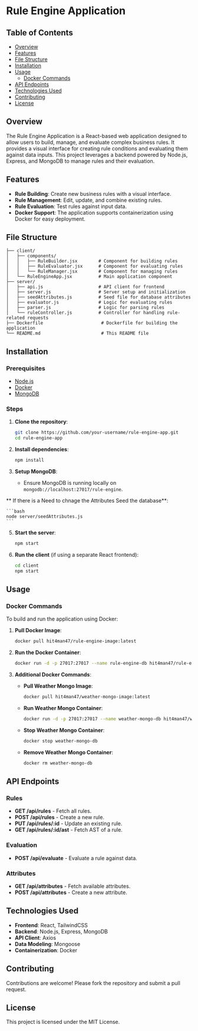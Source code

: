 # Rule Engine Application

## Table of Contents
- [Overview](#overview)
- [Features](#features)
- [File Structure](#file-structure)
- [Installation](#installation)
- [Usage](#usage)
  - [Docker Commands](#docker-commands)
- [API Endpoints](#api-endpoints)
- [Technologies Used](#technologies-used)
- [Contributing](#contributing)
- [License](#license)

## Overview

The Rule Engine Application is a React-based web application designed to allow users to build, manage, and evaluate complex business rules. It provides a visual interface for creating rule conditions and evaluating them against data inputs. This project leverages a backend powered by Node.js, Express, and MongoDB to manage rules and their evaluation.

## Features

- **Rule Building**: Create new business rules with a visual interface.
- **Rule Management**: Edit, update, and combine existing rules.
- **Rule Evaluation**: Test rules against input data.
- **Docker Support**: The application supports containerization using Docker for easy deployment.

## File Structure

```plaintext
├── client/
│   ├── components/
│   │   ├── RuleBuilder.jsx        # Component for building rules
│   │   ├── RuleEvaluator.jsx      # Component for evaluating rules
│   │   └── RuleManager.jsx        # Component for managing rules
│   └── RuleEngineApp.jsx          # Main application component
├── server/
│   ├── api.js                     # API client for frontend
│   ├── server.js                  # Server setup and initialization
│   ├── seedAttributes.js          # Seed file for database attributes
│   ├── evaluator.js               # Logic for evaluating rules
│   ├── parser.js                  # Logic for parsing rules
│   └── ruleController.js          # Controller for handling rule-related requests
├── Dockerfile                      # Dockerfile for building the application
└── README.md                       # This README file
```

## Installation

### Prerequisites

- [Node.js](https://nodejs.org/)
- [Docker](https://www.docker.com/get-started)
- [MongoDB](https://www.mongodb.com/)

### Steps

1. **Clone the repository**:

    ```bash
    git clone https://github.com/your-username/rule-engine-app.git
    cd rule-engine-app
    ```

2. **Install dependencies**:

    ```bash
    npm install
    ```

3. **Setup MongoDB**:
   - Ensure MongoDB is running locally on `mongodb://localhost:27017/rule-engine`.

** If there is a Need to chnage the Attributes Seed the database**:

    ```bash
    node server/seedAttributes.js
    ```

5. **Start the server**:

    ```bash
    npm start
    ```

6. **Run the client** (if using a separate React frontend):

    ```bash
    cd client
    npm start
    ```

## Usage

### Docker Commands

To build and run the application using Docker:

1. **Pull Docker Image**:

    ```bash
    docker pull hit4man47/rule-engine-image:latest
    ```

2. **Run the Docker Container**:

    ```bash
    docker run -d -p 27017:27017 --name rule-engine-db hit4man47/rule-engine-image:latest
    ```

3. **Additional Docker Commands**:

    - **Pull Weather Mongo Image**:

        ```bash
        docker pull hit4man47/weather-mongo-image:latest
        ```

    - **Run Weather Mongo Container**:

        ```bash
        docker run -d -p 27017:27017 --name weather-mongo-db hit4man47/weather-mongo-image:latest
        ```

    - **Stop Weather Mongo Container**:

        ```bash
        docker stop weather-mongo-db
        ```

    - **Remove Weather Mongo Container**:

        ```bash
        docker rm weather-mongo-db
        ```

## API Endpoints

### Rules

- **GET /api/rules** - Fetch all rules.
- **POST /api/rules** - Create a new rule.
- **PUT /api/rules/:id** - Update an existing rule.
- **GET /api/rules/:id/ast** - Fetch AST of a rule.

### Evaluation

- **POST /api/evaluate** - Evaluate a rule against data.

### Attributes

- **GET /api/attributes** - Fetch available attributes.
- **POST /api/attributes** - Create a new attribute.

## Technologies Used

- **Frontend**: React, TailwindCSS
- **Backend**: Node.js, Express, MongoDB
- **API Client**: Axios
- **Data Modeling**: Mongoose
- **Containerization**: Docker

## Contributing

Contributions are welcome! Please fork the repository and submit a pull request.

## License

This project is licensed under the MIT License.
